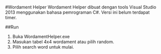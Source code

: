 #Wordament Helper
Wordament Helper dibuat dengan tools Visual Studio 2013 menggunakan bahasa pemrograman C#.
Versi ini belum terdapat timer.

##Run
1. Buka WordamentHelper.exe
2. Masukan tabel 4x4 wordament atau pilih random.
3. Pilih search word untuk mulai.
